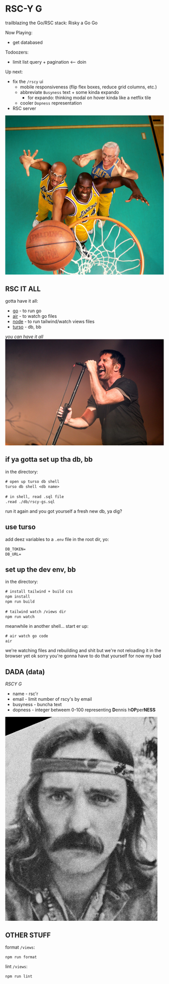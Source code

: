 # RSC-Y G

trailblazing the Go/RSC stack: Risky a Go Go

Now Playing:
- get databased

Todoozers:
- limit list query + pagination <-- doin

Up next:
- fix the `/rscy` ui
  - mobile responsiveness (flip flex boxes, reduce grid columns, etc.)
  - abbreviate `Busyness` text + some kinda expando
    - for expando: thinking modal on hover kinda like a netflix tile
  - cooler `Dopness` representation
- RSC server

![L.A. Lakers Legends Kareem Abdul-Jabbar, Shaquille O'Neal, George Mikan](/static/pics/lakeys.jpg)

## RSC IT ALL
gotta have it all:
- [go](https://go.dev/doc/install) - to run go
- [air](https://github.com/cosmtrek/air#installation) - to watch go files
- [node](https://nodejs.org/en/download) - to run tailwind/watch views files
- [turso](https://docs.turso.tech/cli/installation) - db, bb

_you can have it all_
![Nine Inch Nailer Trent "Rezzy" Reznor - Tiger Beat](/static/pics/9-incher.jpg)


## if ya gotta set up tha db, bb
in the directory:
```
# open up turso db shell
turso db shell <db name>

# in shell, read .sql file
.read ./db/rscy-gs.sql
```

run it again and you got yourself a fresh new db, ya dig?

## use turso
add deez variables to a `.env` file in the root dir, yo:
```
DB_TOKEN=
DB_URL=
```

## set up the dev env, bb

in the directory:
```
# install tailwind + build css
npm install
npm run build

# tailwind watch /views dir
npm run watch
```

meanwhile in another shell...
start er up:
```
# air watch go code
air
```

we're watching files and rebuilding and shit but we're not reloading it in the browser yet ok sorry you're gonna have to do that yourself for now my bad

## DADA (data)

*RSCY G*
- name - rsc'r
- email - limit number of rscy's by email
- busyness - buncha text
- dopness - integer betweem 0-100 representing **D**ennis h**OP**per**NESS**

![The Dop Man himself, domrade Dennis Hopper](/static/pics/dopper.jpg)

## OTHER STUFF

format `/views`:
```
npm run format
```

lint `/views`:
```
npm run lint
```

